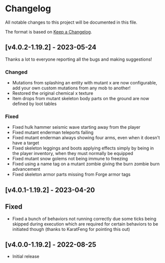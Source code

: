 # Changelog
All notable changes to this project will be documented in this file.

The format is based on [Keep a Changelog].

## [v4.0.2-1.19.2] - 2023-05-24
Thanks a lot to everyone reporting all the bugs and making suggestions!
### Changed
- Mutations from splashing an entity with mutant x are now configurable, add your own custom mutations from any mob to another! 
- Restored the original chemical x texture
- Item drops from mutant skeleton body parts on the ground are now defined by loot tables
### Fixed
- Fixed hulk hammer seismic wave starting away from the player
- Fixed mutant enderman teleports failing
- Fixed mutant enderman always showing four arms, even when it doesn't have a target
- Fixed skeleton leggings and boots applying effects simply by being in the player inventory, when they must normally be equipped
- Fixed mutant snow golems not being immune to freezing
- Fixed using a name tag on a mutant zombie giving the burn zombie burn advancement
- Fixed skeleton armor parts missing from Forge armor tags

## [v4.0.1-1.19.2] - 2023-04-20
## Fixed
- Fixed a bunch of behaviors not running correctly due some ticks being skipped during execution which are required for certain behaviors to be initiated though (thanks to KaratFeng for pointing this out)

## [v4.0.0-1.19.2] - 2022-08-25
- Initial release

[Keep a Changelog]: https://keepachangelog.com/en/1.0.0/
